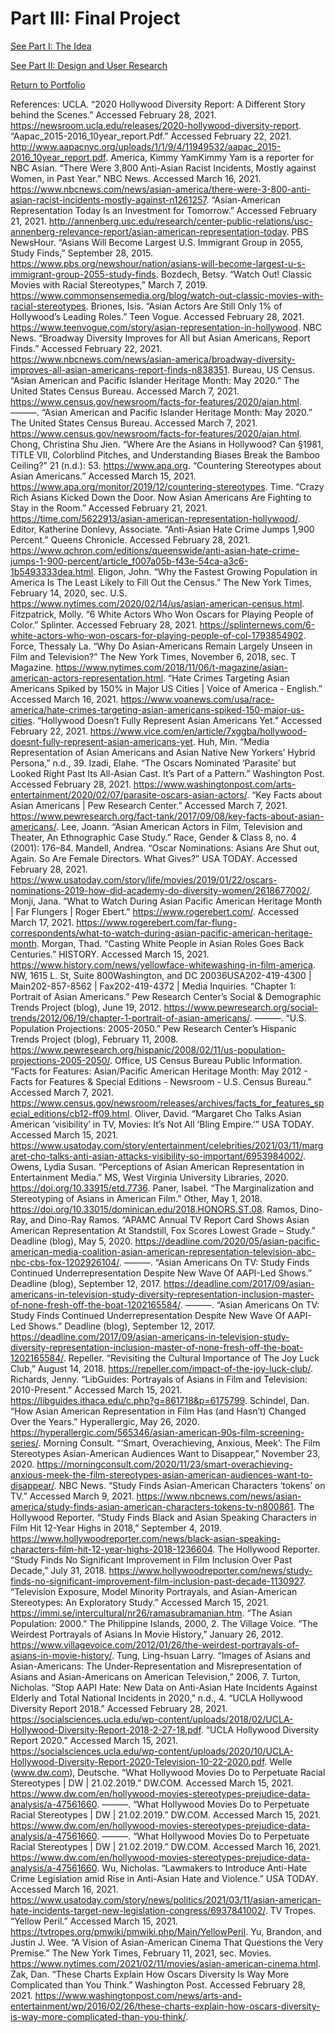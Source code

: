 # Part III: Final Project

[See Part I: The Idea](/final_project_Daria.md)

[See Part II: Design and User Research](/final_part_2.md)

[Return to Portfolio](/README.md)




References: 
UCLA. “2020 Hollywood Diversity Report: A Different Story behind the Scenes.” Accessed February 28, 2021. https://newsroom.ucla.edu/releases/2020-hollywood-diversity-report.
“Aapac_2015-2016_10year_report.Pdf.” Accessed February 22, 2021. http://www.aapacnyc.org/uploads/1/1/9/4/11949532/aapac_2015-2016_10year_report.pdf.
America, Kimmy YamKimmy Yam is a reporter for NBC Asian. “There Were 3,800 Anti-Asian Racist Incidents, Mostly against Women, in Past Year.” NBC News. Accessed March 16, 2021. https://www.nbcnews.com/news/asian-america/there-were-3-800-anti-asian-racist-incidents-mostly-against-n1261257.
“Asian-American Representation Today Is an Investment for Tomorrow.” Accessed February 21, 2021. http://annenberg.usc.edu/research/center-public-relations/usc-annenberg-relevance-report/asian-american-representation-today.
PBS NewsHour. “Asians Will Become Largest U.S. Immigrant Group in 2055, Study Finds,” September 28, 2015. https://www.pbs.org/newshour/nation/asians-will-become-largest-u-s-immigrant-group-2055-study-finds.
Bozdech, Betsy. “Watch Out! Classic Movies with Racial Stereotypes,” March 7, 2019. https://www.commonsensemedia.org/blog/watch-out-classic-movies-with-racial-stereotypes.
Briones, Isis. “Asian Actors Are Still Only 1% of Hollywood’s Leading Roles.” Teen Vogue. Accessed February 28, 2021. https://www.teenvogue.com/story/asian-representation-in-hollywood.
NBC News. “Broadway Diversity Improves for All but Asian Americans, Report Finds.” Accessed February 22, 2021. https://www.nbcnews.com/news/asian-america/broadway-diversity-improves-all-asian-americans-report-finds-n838351.
Bureau, US Census. “Asian American and Pacific Islander Heritage Month: May 2020.” The United States Census Bureau. Accessed March 7, 2021. https://www.census.gov/newsroom/facts-for-features/2020/aian.html.
———. “Asian American and Pacific Islander Heritage Month: May 2020.” The United States Census Bureau. Accessed March 7, 2021. https://www.census.gov/newsroom/facts-for-features/2020/aian.html.
Chong, Christina Shu Jien. “Where Are the Asians in Hollywood? Can §1981, TITLE VII, Colorblind Pitches, and Understanding Biases Break the Bamboo Ceiling?” 21 (n.d.): 53.
https://www.apa.org. “Countering Stereotypes about Asian Americans.” Accessed March 15, 2021. https://www.apa.org/monitor/2019/12/countering-stereotypes.
Time. “Crazy Rich Asians Kicked Down the Door. Now Asian Americans Are Fighting to Stay in the Room.” Accessed February 21, 2021. https://time.com/5622913/asian-american-representation-hollywood/.
Editor, Katherine Donlevy, Associate. “Anti-Asian Hate Crime Jumps 1,900 Percent.” Queens Chronicle. Accessed February 28, 2021. https://www.qchron.com/editions/queenswide/anti-asian-hate-crime-jumps-1-900-percent/article_f007a05b-f43e-54ca-a3c6-1b5493333dea.html.
Eligon, John. “Why the Fastest Growing Population in America Is The Least Likely to Fill Out the Census.” The New York Times, February 14, 2020, sec. U.S. https://www.nytimes.com/2020/02/14/us/asian-american-census.html.
Fitzpatrick, Molly. “6 White Actors Who Won Oscars for Playing People of Color.” Splinter. Accessed February 28, 2021. https://splinternews.com/6-white-actors-who-won-oscars-for-playing-people-of-col-1793854902.
Force, Thessaly La. “Why Do Asian-Americans Remain Largely Unseen in Film and Television?” The New York Times, November 6, 2018, sec. T Magazine. https://www.nytimes.com/2018/11/06/t-magazine/asian-american-actors-representation.html.
“Hate Crimes Targeting Asian Americans Spiked by 150% in Major US Cities | Voice of America - English.” Accessed March 16, 2021. https://www.voanews.com/usa/race-america/hate-crimes-targeting-asian-americans-spiked-150-major-us-cities.
“Hollywood Doesn’t Fully Represent Asian Americans Yet.” Accessed February 22, 2021. https://www.vice.com/en/article/7xggba/hollywood-doesnt-fully-represent-asian-americans-yet.
Huh, Min. “Media Representation of Asian Americans and Asian Native New Yorkers’ Hybrid Persona,” n.d., 39.
Izadi, Elahe. “The Oscars Nominated ‘Parasite’ but Looked Right Past Its All-Asian Cast. It’s Part of a Pattern.” Washington Post. Accessed February 28, 2021. https://www.washingtonpost.com/arts-entertainment/2020/02/07/parasite-oscars-asian-actors/.
“Key Facts about Asian Americans | Pew Research Center.” Accessed March 7, 2021. https://www.pewresearch.org/fact-tank/2017/09/08/key-facts-about-asian-americans/.
Lee, Joann. “Asian American Actors in Film, Television and Theater, An Ethnographic Case Study.” Race, Gender & Class 8, no. 4 (2001): 176–84.
Mandell, Andrea. “Oscar Nominations: Asians Are Shut out, Again. So Are Female Directors. What Gives?” USA TODAY. Accessed February 28, 2021. https://www.usatoday.com/story/life/movies/2019/01/22/oscars-nominations-2019-how-did-academy-do-diversity-women/2618677002/.
Monji, Jana. “What to Watch During Asian Pacific American Heritage Month | Far Flungers | Roger Ebert.” https://www.rogerebert.com/. Accessed March 17, 2021. https://www.rogerebert.com/far-flung-correspondents/what-to-watch-during-asian-pacific-american-heritage-month.
Morgan, Thad. “Casting White People in Asian Roles Goes Back Centuries.” HISTORY. Accessed March 15, 2021. https://www.history.com/news/yellowface-whitewashing-in-film-america.
NW, 1615 L. St, Suite 800Washington, and DC 20036USA202-419-4300 | Main202-857-8562 | Fax202-419-4372 | Media Inquiries. “Chapter 1: Portrait of Asian Americans.” Pew Research Center’s Social & Demographic Trends Project (blog), June 19, 2012. https://www.pewresearch.org/social-trends/2012/06/19/chapter-1-portrait-of-asian-americans/.
———. “U.S. Population Projections: 2005-2050.” Pew Research Center’s Hispanic Trends Project (blog), February 11, 2008. https://www.pewresearch.org/hispanic/2008/02/11/us-population-projections-2005-2050/.
Office, US Census Bureau Public Information. “Facts for Features: Asian/Pacific American Heritage Month: May 2012 - Facts for Features & Special Editions - Newsroom - U.S. Census Bureau.” Accessed March 7, 2021. https://www.census.gov/newsroom/releases/archives/facts_for_features_special_editions/cb12-ff09.html.
Oliver, David. “Margaret Cho Talks Asian American ‘visibility’ in TV, Movies: It’s Not All ‘Bling Empire.’” USA TODAY. Accessed March 15, 2021. https://www.usatoday.com/story/entertainment/celebrities/2021/03/11/margaret-cho-talks-anti-asian-attacks-visibility-so-important/6953984002/.
Owens, Lydia Susan. “Perceptions of Asian American Representation in Entertainment Media.” MS, West Virginia University Libraries, 2020. https://doi.org/10.33915/etd.7736.
Paner, Isabel. “The Marginalization and Stereotyping of Asians in American Film.” Other, May 1, 2018. https://doi.org/10.33015/dominican.edu/2018.HONORS.ST.08.
Ramos, Dino-Ray, and Dino-Ray Ramos. “APAMC Annual TV Report Card Shows Asian American Representation At Standstill, Fox Scores Lowest Grade – Study.” Deadline (blog), May 5, 2020. https://deadline.com/2020/05/asian-pacific-american-media-coalition-asian-american-representation-television-abc-nbc-cbs-fox-1202926104/.
———. “Asian Americans On TV: Study Finds Continued Underrepresentation Despite New Wave Of AAPI-Led Shows.” Deadline (blog), September 12, 2017. https://deadline.com/2017/09/asian-americans-in-television-study-diversity-representation-inclusion-master-of-none-fresh-off-the-boat-1202165584/.
———. “Asian Americans On TV: Study Finds Continued Underrepresentation Despite New Wave Of AAPI-Led Shows.” Deadline (blog), September 12, 2017. https://deadline.com/2017/09/asian-americans-in-television-study-diversity-representation-inclusion-master-of-none-fresh-off-the-boat-1202165584/.
Repeller. “Revisiting the Cultural Importance of The Joy Luck Club,” August 14, 2018. https://repeller.com/impact-of-the-joy-luck-club/.
Richards, Jenny. “LibGuides: Portrayals of Asians in Film and Television: 2010-Present.” Accessed March 15, 2021. https://libguides.ithaca.edu/c.php?g=861718&p=6175799.
Schindel, Dan. “How Asian American Representation in Film Has (and Hasn’t) Changed Over the Years.” Hyperallergic, May 26, 2020. https://hyperallergic.com/565346/asian-american-90s-film-screening-series/.
Morning Consult. “‘Smart, Overachieving, Anxious, Meek’: The Film Stereotypes Asian-American Audiences Want to Disappear,” November 23, 2020. https://morningconsult.com/2020/11/23/smart-overachieving-anxious-meek-the-film-stereotypes-asian-american-audiences-want-to-disappear/.
NBC News. “Study Finds Asian-American Characters ‘tokens’ on TV.” Accessed March 9, 2021. https://www.nbcnews.com/news/asian-america/study-finds-asian-american-characters-tokens-tv-n800861.
The Hollywood Reporter. “Study Finds Black and Asian Speaking Characters in Film Hit 12-Year Highs in 2018,” September 4, 2019. https://www.hollywoodreporter.com/news/black-asian-speaking-characters-film-hit-12-year-highs-2018-1236604.
The Hollywood Reporter. “Study Finds No Significant Improvement in Film Inclusion Over Past Decade,” July 31, 2018. https://www.hollywoodreporter.com/news/study-finds-no-significant-improvement-film-inclusion-past-decade-1130927.
“Television Exposure, Model Minority Portrayals, and Asian-American Stereotypes: An Exploratory Study.” Accessed March 15, 2021. https://immi.se/intercultural/nr26/ramasubramanian.htm.
“The Asian Population: 2000.” The Philippine Islands, 2000, 2.
The Village Voice. “The Weirdest Portrayals of Asians In Movie History,” January 26, 2012. https://www.villagevoice.com/2012/01/26/the-weirdest-portrayals-of-asians-in-movie-history/.
Tung, Ling-hsuan Larry. “Images of Asians and Asian-Americans: The Under-Representation and Misrepresentation of Asians and Asian-Americans on American Television,” 2006, 7.
Turton, Nicholas. “Stop AAPI Hate: New Data on Anti-Asian Hate Incidents Against Elderly and Total National Incidents in 2020,” n.d., 4.
“UCLA Hollywood Diversity Report 2018.” Accessed February 28, 2021. https://socialsciences.ucla.edu/wp-content/uploads/2018/02/UCLA-Hollywood-Diversity-Report-2018-2-27-18.pdf.
“UCLA Hollywood Diversity Report 2020.” Accessed March 15, 2021. https://socialsciences.ucla.edu/wp-content/uploads/2020/10/UCLA-Hollywood-Diversity-Report-2020-Television-10-22-2020.pdf.
Welle (www.dw.com), Deutsche. “What Hollywood Movies Do to Perpetuate Racial Stereotypes | DW | 21.02.2019.” DW.COM. Accessed March 15, 2021. https://www.dw.com/en/hollywood-movies-stereotypes-prejudice-data-analysis/a-47561660.
———. “What Hollywood Movies Do to Perpetuate Racial Stereotypes | DW | 21.02.2019.” DW.COM. Accessed March 15, 2021. https://www.dw.com/en/hollywood-movies-stereotypes-prejudice-data-analysis/a-47561660.
———. “What Hollywood Movies Do to Perpetuate Racial Stereotypes | DW | 21.02.2019.” DW.COM. Accessed March 16, 2021. https://www.dw.com/en/hollywood-movies-stereotypes-prejudice-data-analysis/a-47561660.
Wu, Nicholas. “Lawmakers to Introduce Anti-Hate Crime Legislation amid Rise in Anti-Asian Hate and Violence.” USA TODAY. Accessed March 16, 2021. https://www.usatoday.com/story/news/politics/2021/03/11/asian-american-hate-incidents-target-new-legislation-congress/6937841002/.
TV Tropes. “Yellow Peril.” Accessed March 15, 2021. https://tvtropes.org/pmwiki/pmwiki.php/Main/YellowPeril.
Yu, Brandon, and Justin J. Wee. “A Vision of Asian-American Cinema That Questions the Very Premise.” The New York Times, February 11, 2021, sec. Movies. https://www.nytimes.com/2021/02/11/movies/asian-american-cinema.html.
Zak, Dan. “These Charts Explain How Oscars Diversity Is Way More Complicated than You Think.” Washington Post. Accessed February 28, 2021. https://www.washingtonpost.com/news/arts-and-entertainment/wp/2016/02/26/these-charts-explain-how-oscars-diversity-is-way-more-complicated-than-you-think/.
